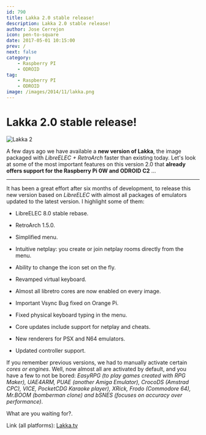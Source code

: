 ```yaml
---
id: 790
title: Lakka 2.0 stable release!
description: Lakka 2.0 stable release!
author: Jose Cerrejon
icon: pen-to-square
date: 2017-05-01 10:15:00
prev: /
next: false
category:
    - Raspberry PI
    - ODROID
tag:
    - Raspberry PI
    - ODROID
image: /images/2014/11/lakka.png
---
```


# Lakka 2.0 stable release!

![Lakka 2](/images/2014/11/lakka.png)

A few days ago we have available a **new version of Lakka**, the image packaged with _LibreELEC + RetroArch_ faster than existing today. Let's look at some of the most important features on this version 2.0 that **already offers support for the Raspberry Pi 0W and ODROID C2** ...

---

It has been a great effort after six months of development, to release this new version based on _LibreELEC_ with almost all packages of emulators updated to the latest version. I highlight some of them:

-   LibreELEC 8.0 stable rebase.

-   RetroArch 1.5.0.

-   Simplified menu.

-   Intuitive netplay: you create or join netplay rooms directly from the menu.

-   Ability to change the icon set on the fly.

-   Revamped virtual keyboard.

-   Almost all libretro cores are now enabled on every image.

-   Important Vsync Bug fixed on Orange Pi.

-   Fixed physical keyboard typing in the menu.

-   Core updates include support for netplay and cheats.

-   New renderers for PSX and N64 emulators.

-   Updated controller support.

If you remember previous versions, we had to manually activate certain _cores or engines_. Well, now almost all are activated by default, and you have a few to not be bored: _EasyRPG (to play games created with RPG Maker), UAE4ARM, PUAE (another Amiga Emulator), CrocoDS (Amstrad CPC), VICE, PocketCDG Karaoke player), XRick, Frodo (Commodore 64), Mr.BOOM (bomberman clone) and bSNES (focuses on accuracy over performance)_.

What are you waiting for?.

Link (all platforms): [Lakka.tv](https://www.lakka.tv/get/linux/)
